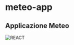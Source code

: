 # meteo-app
## Applicazione Meteo

![REACT](https://external-content.duckduckgo.com/iu/?u=https%3A%2F%2Ftse4.mm.bing.net%2Fth%3Fid%3DOIP.R3IhOEtCHPSH4SXPwnL43AHaD4%26pid%3DApi&f=1)
